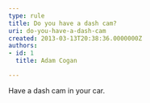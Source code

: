```yaml
---
type: rule
title: Do you have a dash cam?
uri: do-you-have-a-dash-cam
created: 2013-03-13T20:38:36.0000000Z
authors:
- id: 1
  title: Adam Cogan

---
```


 
Have a dash cam in your car.
 
